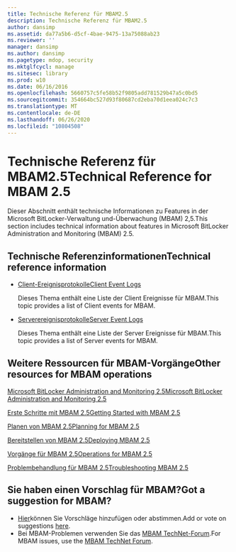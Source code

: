 ```yaml
---
title: Technische Referenz für MBAM2.5
description: Technische Referenz für MBAM2.5
author: dansimp
ms.assetid: da77a5b6-d5cf-4bae-9475-13a75088ab23
ms.reviewer: ''
manager: dansimp
ms.author: dansimp
ms.pagetype: mdop, security
ms.mktglfcycl: manage
ms.sitesec: library
ms.prod: w10
ms.date: 06/16/2016
ms.openlocfilehash: 5660757c5fe58b52f9805add781529b47a5c0bd5
ms.sourcegitcommit: 354664bc527d93f80687cd2eba70d1eea024c7c3
ms.translationtype: MT
ms.contentlocale: de-DE
ms.lasthandoff: 06/26/2020
ms.locfileid: "10804508"
---
```

# <span data-ttu-id="0dbc4-103">Technische Referenz für MBAM2.5</span><span class="sxs-lookup"><span data-stu-id="0dbc4-103">Technical Reference for MBAM 2.5</span></span>


<span data-ttu-id="0dbc4-104">Dieser Abschnitt enthält technische Informationen zu Features in der Microsoft BitLocker-Verwaltung und-Überwachung (MBAM) 2,5.</span><span class="sxs-lookup"><span data-stu-id="0dbc4-104">This section includes technical information about features in Microsoft BitLocker Administration and Monitoring (MBAM) 2.5.</span></span>

## <span data-ttu-id="0dbc4-105">Technische Referenzinformationen</span><span class="sxs-lookup"><span data-stu-id="0dbc4-105">Technical reference information</span></span>


-   [<span data-ttu-id="0dbc4-106">Client-Ereignisprotokolle</span><span class="sxs-lookup"><span data-stu-id="0dbc4-106">Client Event Logs</span></span>](client-event-logs.md)

    <span data-ttu-id="0dbc4-107">Dieses Thema enthält eine Liste der Client Ereignisse für MBAM.</span><span class="sxs-lookup"><span data-stu-id="0dbc4-107">This topic provides a list of Client events for MBAM.</span></span>

-   [<span data-ttu-id="0dbc4-108">Serverereignisprotokolle</span><span class="sxs-lookup"><span data-stu-id="0dbc4-108">Server Event Logs</span></span>](server-event-logs.md)

    <span data-ttu-id="0dbc4-109">Dieses Thema enthält eine Liste der Server Ereignisse für MBAM.</span><span class="sxs-lookup"><span data-stu-id="0dbc4-109">This topic provides a list of Server events for MBAM.</span></span>

## <span data-ttu-id="0dbc4-110">Weitere Ressourcen für MBAM-Vorgänge</span><span class="sxs-lookup"><span data-stu-id="0dbc4-110">Other resources for MBAM operations</span></span>


[<span data-ttu-id="0dbc4-111">Microsoft BitLocker Administration and Monitoring 2.5</span><span class="sxs-lookup"><span data-stu-id="0dbc4-111">Microsoft BitLocker Administration and Monitoring 2.5</span></span>](index.md)

[<span data-ttu-id="0dbc4-112">Erste Schritte mit MBAM 2.5</span><span class="sxs-lookup"><span data-stu-id="0dbc4-112">Getting Started with MBAM 2.5</span></span>](getting-started-with-mbam-25.md)

[<span data-ttu-id="0dbc4-113">Planen von MBAM 2.5</span><span class="sxs-lookup"><span data-stu-id="0dbc4-113">Planning for MBAM 2.5</span></span>](planning-for-mbam-25.md)

[<span data-ttu-id="0dbc4-114">Bereitstellen von MBAM 2.5</span><span class="sxs-lookup"><span data-stu-id="0dbc4-114">Deploying MBAM 2.5</span></span>](deploying-mbam-25.md)

[<span data-ttu-id="0dbc4-115">Vorgänge für MBAM 2.5</span><span class="sxs-lookup"><span data-stu-id="0dbc4-115">Operations for MBAM 2.5</span></span>](operations-for-mbam-25.md)

[<span data-ttu-id="0dbc4-116">Problembehandlung für MBAM 2.5</span><span class="sxs-lookup"><span data-stu-id="0dbc4-116">Troubleshooting MBAM 2.5</span></span>](troubleshooting-mbam-25.md)

## <span data-ttu-id="0dbc4-117">Sie haben einen Vorschlag für MBAM?</span><span class="sxs-lookup"><span data-stu-id="0dbc4-117">Got a suggestion for MBAM?</span></span>
- <span data-ttu-id="0dbc4-118">[Hier](http://mbam.uservoice.com/forums/268571-microsoft-bitlocker-administration-and-monitoring)können Sie Vorschläge hinzufügen oder abstimmen.</span><span class="sxs-lookup"><span data-stu-id="0dbc4-118">Add or vote on suggestions [here](http://mbam.uservoice.com/forums/268571-microsoft-bitlocker-administration-and-monitoring).</span></span> 
- <span data-ttu-id="0dbc4-119">Bei MBAM-Problemen verwenden Sie das [MBAM TechNet-Forum](https://social.technet.microsoft.com/Forums/home?forum=mdopmbam).</span><span class="sxs-lookup"><span data-stu-id="0dbc4-119">For MBAM issues, use the [MBAM TechNet Forum](https://social.technet.microsoft.com/Forums/home?forum=mdopmbam).</span></span>

 

 





